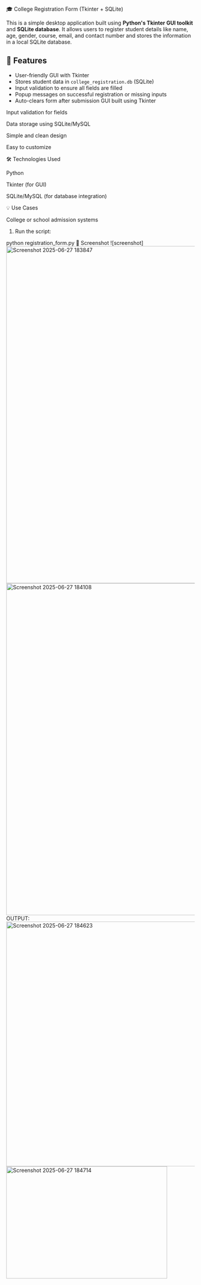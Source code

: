 🎓 College Registration Form (Tkinter + SQLite)

This is a simple desktop application built using **Python's Tkinter GUI toolkit** and **SQLite database**. It allows users to register student details like name, age, gender, course, email, and contact number and stores the information in a local SQLite database.

## 🧰 Features

- User-friendly GUI with Tkinter
- Stores student data in `college_registration.db` (SQLite)
- Input validation to ensure all fields are filled
- Popup messages on successful registration or missing inputs
- Auto-clears form after submission
GUI built using Tkinter

Input validation for fields

Data storage using SQLite/MySQL

Simple and clean design

Easy to customize


🛠 Technologies Used

Python

Tkinter (for GUI)

SQLite/MySQL (for database integration)


💡 Use Cases

College or school admission systems
1. Run the script:

python registration_form.py 
📸 Screenshot
![screenshot]<img width="1347" height="901" alt="Screenshot 2025-06-27 183847" src="https://github.com/user-attachments/assets/40881512-eb9a-4507-ad40-d577e5b268f2" />
<img width="1361" height="887" alt="Screenshot 2025-06-27 184108" src="https://github.com/user-attachments/assets/386c2e3b-b7e4-42f2-bd57-267eed0e2383" />
OUTPUT:
<img width="605" height="654" alt="Screenshot 2025-06-27 184623" src="https://github.com/user-attachments/assets/6b5b223b-a12b-465b-92b5-07d8c0ff7d5b" />
<img width="430" height="300" alt="Screenshot 2025-06-27 184714" src="https://github.com/user-attachments/assets/622111e8-7896-47d0-bb2b-3c5bd0443556" />





